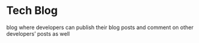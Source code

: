 # Tech Blog

blog where developers can publish their blog posts and comment on other developers’ posts as well
